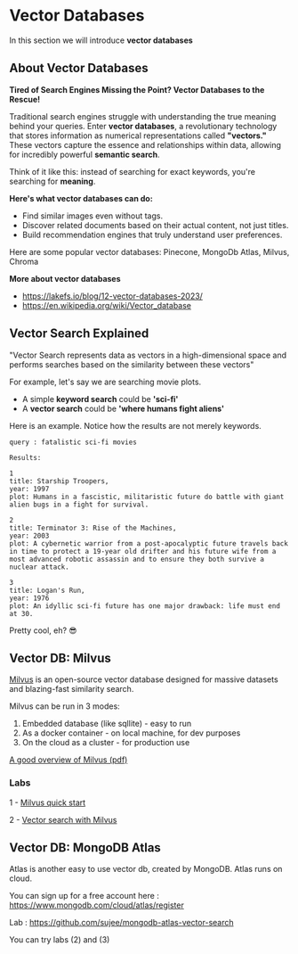 # Vector Databases

In this section we will introduce **vector databases**

## About Vector Databases

**Tired of Search Engines Missing the Point? Vector Databases to the Rescue!**

Traditional search engines struggle with understanding the true meaning behind your queries. Enter **vector databases**, a revolutionary technology that stores information as numerical representations called **"vectors."** These vectors capture the essence and relationships within data, allowing for incredibly powerful **semantic search**.

Think of it like this: instead of searching for exact keywords, you're searching for **meaning**. 

**Here's what vector databases can do:**

* Find similar images even without tags.
* Discover related documents based on their actual content, not just titles.
* Build recommendation engines that truly understand user preferences.

Here are some popular vector databases:  Pinecone, MongoDb Atlas, Milvus, Chroma

**More about vector databases**

- https://lakefs.io/blog/12-vector-databases-2023/
- https://en.wikipedia.org/wiki/Vector_database

## Vector Search Explained

"Vector Search  represents data as vectors in a high-dimensional space and performs searches based on the similarity between these vectors"

For example, let's say we are searching movie plots.

- A simple **keyword search** could be **'sci-fi'**
- A **vector search** could be **'where humans fight aliens'**

Here is an example.  Notice how the results are not merely keywords.

```text
query : fatalistic sci-fi movies
```

```text
Results: 

1
title: Starship Troopers,
year: 1997
plot: Humans in a fascistic, militaristic future do battle with giant alien bugs in a fight for survival.

2
title: Terminator 3: Rise of the Machines,
year: 2003
plot: A cybernetic warrior from a post-apocalyptic future travels back in time to protect a 19-year old drifter and his future wife from a most advanced robotic assassin and to ensure they both survive a nuclear attack.

3
title: Logan's Run,
year: 1976
plot: An idyllic sci-fi future has one major drawback: life must end at 30.
```

Pretty cool, eh? 😎


## Vector DB: Milvus

[Milvus](https://milvus.io/) is an open-source vector database designed for massive datasets and blazing-fast similarity search.

Milvus can be run in 3 modes:

1. Embedded database (like sqllite) - easy to run
2. As a docker container - on local machine, for dev purposes
3. On the cloud as a cluster - for production use

[A good overview of Milvus (pdf)](https://github.com/sujee/data-prep-kit-examples/blob/main/events/2024-09-21__Milvus-Introduction.pdf)

### Labs

1 - [Milvus quick start](milvus_1_quick_start.ipynb)

2 - [Vector search with Milvus](milvus_2_movie_search.ipynb)

## Vector DB: MongoDB Atlas

Atlas is another easy to use vector db, created by MongoDB. Atlas runs on cloud.

You can sign up for a free account here :  https://www.mongodb.com/cloud/atlas/register

Lab : https://github.com/sujee/mongodb-atlas-vector-search

You can try labs (2) and (3)